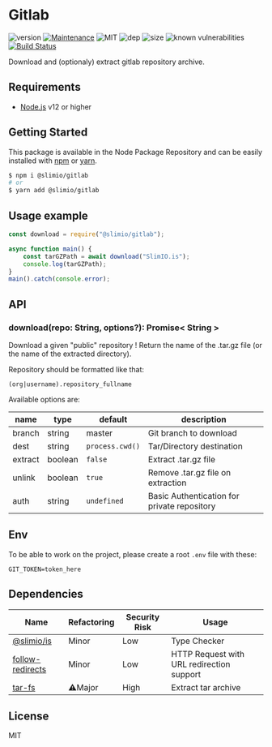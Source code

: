 # Gitlab
![version](https://img.shields.io/badge/dynamic/json.svg?url=https://raw.githubusercontent.com/SlimIO/gitlab/master/package.json&query=$.version&label=Version)
[![Maintenance](https://img.shields.io/badge/Maintained%3F-yes-green.svg)](https://github.com/SlimIO/gitlab/commit-activity)
![MIT](https://img.shields.io/github/license/mashape/apistatus.svg)
![dep](https://img.shields.io/david/SlimIO/gitlab)
![size](https://img.shields.io/github/repo-size/SlimIO/gitlab)
![known vulnerabilities](https://img.shields.io/snyk/vulnerabilities/github/SlimIO/gitlab)
[![Build Status](https://travis-ci.com/SlimIO/gitlab.svg?branch=master)](https://travis-ci.com/SlimIO/gitlab)

Download and (optionaly) extract gitlab repository archive.

## Requirements
- [Node.js](https://nodejs.org/en/) v12 or higher

## Getting Started

This package is available in the Node Package Repository and can be easily installed with [npm](https://docs.npmjs.com/getting-started/what-is-npm) or [yarn](https://yarnpkg.com).

```bash
$ npm i @slimio/gitlab
# or
$ yarn add @slimio/gitlab
```

## Usage example
```js
const download = require("@slimio/gitlab");

async function main() {
    const tarGZPath = await download("SlimIO.is");
    console.log(tarGZPath);
}
main().catch(console.error);
```

## API

### download(repo: String, options?): Promise< String >
Download a given "public" repository ! Return the name of the .tar.gz file (or the name of the extracted directory).

Repository should be formatted like that:
```
(org|username).repository_fullname
```

Available options are:

| name | type | default | description |
| --- | --- | --- | --- |
| branch | string | master | Git branch to download |
| dest | string | `process.cwd()` | Tar/Directory destination |
| extract | boolean | `false` | Extract .tar.gz file |
| unlink | boolean | `true` | Remove .tar.gz file on extraction |
| auth | string | `undefined` | Basic Authentication for private repository |

## Env
To be able to work on the project, please create a root `.env` file with these:
```
GIT_TOKEN=token_here
```

## Dependencies

|Name|Refactoring|Security Risk|Usage|
|---|---|---|---|
|[@slimio/is](https://github.com/SlimIO/is#readme)|Minor|Low|Type Checker|
|[follow-redirects](https://github.com/follow-redirects/follow-redirects)|Minor|Low|HTTP Request with URL redirection support|
|[tar-fs](https://github.com/mafintosh/tar-fs)|⚠️Major|High|Extract tar archive|

## License
MIT
